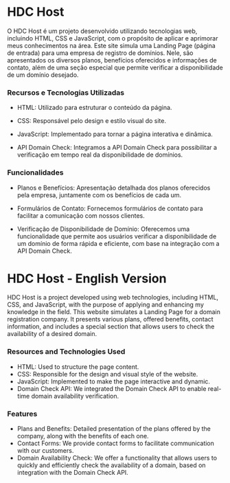 # HDC Host

O HDC Host é um projeto desenvolvido utilizando tecnologias web, incluindo HTML, CSS e JavaScript, com o propósito de aplicar e aprimorar meus conhecimentos na área. Este site simula uma Landing Page (página de entrada) para uma empresa de registro de domínios. Nele, são apresentados os diversos planos, benefícios oferecidos e informações de contato, além de uma seção especial que permite verificar a disponibilidade de um domínio desejado.

### Recursos e Tecnologias Utilizadas

 + HTML: Utilizado para estruturar o conteúdo da página.

 + CSS: Responsável pelo design e estilo visual do site.

 + JavaScript: Implementado para tornar a página interativa e dinâmica.

 + API Domain Check: Integramos a API Domain Check para possibilitar a verificação em tempo real da disponibilidade de domínios.

### Funcionalidades

 + Planos e Benefícios: Apresentação detalhada dos planos oferecidos pela empresa, juntamente com os benefícios de cada um.

 + Formulários de Contato: Fornecemos formulários de contato para facilitar a comunicação com nossos clientes.

 + Verificação de Disponibilidade de Domínio: Oferecemos uma funcionalidade que permite aos usuários verificar a disponibilidade de um domínio de forma rápida e eficiente, com base na integração com a API Domain Check.

# HDC Host - English Version

HDC Host is a project developed using web technologies, including HTML, CSS, and JavaScript, with the purpose of applying and enhancing my knowledge in the field. This website simulates a Landing Page for a domain registration company. It presents various plans, offered benefits, contact information, and includes a special section that allows users to check the availability of a desired domain.

### Resources and Technologies Used

+ HTML: Used to structure the page content.
+ CSS: Responsible for the design and visual style of the website.
+ JavaScript: Implemented to make the page interactive and dynamic.
+ Domain Check API: We integrated the Domain Check API to enable real-time domain availability verification.

### Features

+ Plans and Benefits: Detailed presentation of the plans offered by the company, along with the benefits of each one.
+ Contact Forms: We provide contact forms to facilitate communication with our customers.
+ Domain Availability Check: We offer a functionality that allows users to quickly and efficiently check the availability of a domain, based on integration with the Domain Check API.
